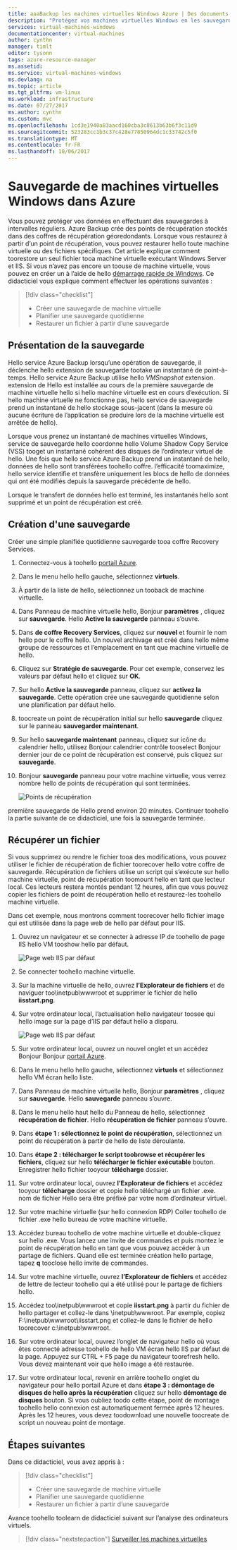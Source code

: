 ```yaml
---
title: aaaBackup les machines virtuelles Windows Azure | Des documents Microsoft
description: "Protégez vos machines virtuelles Windows en les sauvegardant à l’aide de Sauvegarde Azure."
services: virtual-machines-windows
documentationcenter: virtual-machines
author: cynthn
manager: timlt
editor: tysonn
tags: azure-resource-manager
ms.assetid: 
ms.service: virtual-machines-windows
ms.devlang: na
ms.topic: article
ms.tgt_pltfrm: vm-linux
ms.workload: infrastructure
ms.date: 07/27/2017
ms.author: cynthn
ms.custom: mvc
ms.openlocfilehash: 1cd3e1940a83aacd160cba3c8613b63b6f3c11d9
ms.sourcegitcommit: 523283cc1b3c37c428e77850964dc1c33742c5f0
ms.translationtype: MT
ms.contentlocale: fr-FR
ms.lasthandoff: 10/06/2017
---
```

# <a name="back-up-windows-virtual-machines-in-azure"></a>Sauvegarde de machines virtuelles Windows dans Azure

Vous pouvez protéger vos données en effectuant des sauvegardes à intervalles réguliers. Azure Backup crée des points de récupération stockés dans des coffres de récupération géoredondants. Lorsque vous restaurez à partir d’un point de récupération, vous pouvez restaurer hello toute machine virtuelle ou des fichiers spécifiques. Cet article explique comment toorestore un seul fichier tooa machine virtuelle exécutant Windows Server et IIS. Si vous n’avez pas encore un toouse de machine virtuelle, vous pouvez en créer un à l’aide de hello [démarrage rapide de Windows](quick-create-portal.md). Ce didacticiel vous explique comment effectuer les opérations suivantes :

> [!div class="checklist"]
> * Créer une sauvegarde de machine virtuelle
> * Planifier une sauvegarde quotidienne
> * Restaurer un fichier à partir d’une sauvegarde




## <a name="backup-overview"></a>Présentation de la sauvegarde

Hello service Azure Backup lorsqu’une opération de sauvegarde, il déclenche hello extension de sauvegarde tootake un instantané de point-à-temps. Hello service Azure Backup utilise hello _VMSnapshot_ extension. extension de Hello est installée au cours de la première sauvegarde de machine virtuelle hello si hello machine virtuelle est en cours d’exécution. Si hello machine virtuelle ne fonctionne pas, hello service de sauvegarde prend un instantané de hello stockage sous-jacent (dans la mesure où aucune écriture de l’application se produire lors de la machine virtuelle est arrêtée de hello).

Lorsque vous prenez un instantané de machines virtuelles Windows, service de sauvegarde hello coordonne hello Volume Shadow Copy Service (VSS) tooget un instantané cohérent des disques de l’ordinateur virtuel de hello. Une fois que hello service Azure Backup prend un instantané de hello, données de hello sont transférées toohello coffre. l’efficacité toomaximize, hello service identifie et transfère uniquement les blocs de hello de données qui ont été modifiés depuis la sauvegarde précédente de hello.

Lorsque le transfert de données hello est terminé, les instantanés hello sont supprimé et un point de récupération est créé.


## <a name="create-a-backup"></a>Création d'une sauvegarde
Créer une simple planifiée quotidienne sauvegarde tooa coffre Recovery Services. 

1. Connectez-vous à toohello [portail Azure](https://portal.azure.com/).
2. Dans le menu hello hello gauche, sélectionnez **virtuels**. 
3. À partir de la liste de hello, sélectionnez un tooback de machine virtuelle.
4. Dans Panneau de machine virtuelle hello, Bonjour **paramètres** , cliquez sur **sauvegarde**. Hello **Active la sauvegarde** panneau s’ouvre.
5. Dans **de coffre Recovery Services**, cliquez sur **nouvel** et fournir le nom hello pour le coffre hello. Un nouvel archivage est créé dans hello même groupe de ressources et l’emplacement en tant que machine virtuelle de hello.
6. Cliquez sur **Stratégie de sauvegarde**. Pour cet exemple, conservez les valeurs par défaut hello et cliquez sur **OK**.
7. Sur hello **Active la sauvegarde** panneau, cliquez sur **activez la sauvegarde**. Cette opération crée une sauvegarde quotidienne selon une planification par défaut hello.
10. toocreate un point de récupération initial sur hello **sauvegarde** cliquez sur le panneau **sauvegarder maintenant**.
11. Sur hello **sauvegarde maintenant** panneau, cliquez sur icône du calendrier hello, utilisez Bonjour calendrier contrôle tooselect Bonjour dernier jour de ce point de récupération est conservé, puis cliquez sur **sauvegarde**.
12. Bonjour **sauvegarde** panneau pour votre machine virtuelle, vous verrez nombre hello de points de récupération qui sont terminées.

    ![Points de récupération](./media/tutorial-backup-vms/backup-complete.png)
    
première sauvegarde de Hello prend environ 20 minutes. Continuer toohello la partie suivante de ce didacticiel, une fois la sauvegarde terminée.

## <a name="recover-a-file"></a>Récupérer un fichier

Si vous supprimez ou rendre le fichier tooa des modifications, vous pouvez utiliser le fichier de récupération de fichier toorecover hello votre coffre de sauvegarde. Récupération de fichiers utilise un script qui s’exécute sur hello machine virtuelle, point de récupération toomount hello en tant que lecteur local. Ces lecteurs restera montés pendant 12 heures, afin que vous pouvez copier les fichiers de point de récupération hello et restaurez-les toohello machine virtuelle.  

Dans cet exemple, nous montrons comment toorecover hello fichier image qui est utilisée dans la page web de hello par défaut pour IIS. 

1. Ouvrez un navigateur et se connecter à adresse IP de toohello de page IIS hello VM tooshow hello par défaut.

    ![Page web IIS par défaut](./media/tutorial-backup-vms/iis-working.png)

2. Se connecter toohello machine virtuelle.
3. Sur la machine virtuelle de hello, ouvrez **l’Explorateur de fichiers** et de naviguer too\inetpub\wwwroot et supprimer le fichier de hello **iisstart.png**.
4. Sur votre ordinateur local, l’actualisation hello navigateur toosee qui hello image sur la page d’IIS par défaut hello a disparu.

    ![Page web IIS par défaut](./media/tutorial-backup-vms/iis-broken.png)

5. Sur votre ordinateur local, ouvrez un nouvel onglet et un accédez Bonjour Bonjour [portail Azure](https://portal.azure.com).
6. Dans le menu hello hello gauche, sélectionnez **virtuels** et sélectionnez hello VM écran hello liste.
8. Dans Panneau de machine virtuelle hello, Bonjour **paramètres** , cliquez sur **sauvegarde**. Hello **sauvegarde** panneau s’ouvre. 
9. Dans le menu hello haut hello du Panneau de hello, sélectionnez **récupération de fichier**. Hello **récupération de fichier** panneau s’ouvre.
10. Dans **étape 1 : sélectionnez le point de récupération**, sélectionnez un point de récupération à partir de hello de liste déroulante.
11. Dans **étape 2 : télécharger le script toobrowse et récupérer les fichiers**, cliquez sur hello **télécharger le fichier exécutable** bouton. Enregistrer hello fichier tooyour **télécharge** dossier.
12. Sur votre ordinateur local, ouvrez **l’Explorateur de fichiers** et accédez tooyour **télécharge** dossier et copie hello téléchargé un fichier .exe. nom de fichier Hello sera être préfixé par votre nom d’ordinateur virtuel. 
13. Sur votre machine virtuelle (sur hello connexion RDP) Coller toohello de fichier .exe hello bureau de votre machine virtuelle. 
14. Accédez bureau toohello de votre machine virtuelle et double-cliquez sur hello .exe. Vous lancez une invite de commandes et puis montez le point de récupération hello en tant que vous pouvez accéder à un partage de fichiers. Quand elle est terminée création hello partage, tapez **q** tooclose hello invite de commandes.
15. Sur votre machine virtuelle, ouvrez **l’Explorateur de fichiers** et accédez de lettre de lecteur toohello qui a été utilisé pour le partage de fichiers hello.
16. Accédez too\inetpub\wwwroot et copie **iisstart.png** à partir du fichier de hello partager et collez-le dans \inetpub\wwwroot. Par exemple, copiez F:\inetpub\wwwroot\iisstart.png et collez-le dans le fichier de hello toorecover c:\inetpub\wwwroot.
17. Sur votre ordinateur local, ouvrez l’onglet de navigateur hello où vous êtes connecté adresse toohello de hello VM écran hello IIS par défaut de la page. Appuyez sur CTRL + F5 page du navigateur toorefresh hello. Vous devez maintenant voir que hello image a été restaurée.
18. Sur votre ordinateur local, revenir en arrière toohello onglet du navigateur pour hello portail Azure et dans **étape 3 : démontage de disques de hello après la récupération** cliquez sur hello **démontage de disques** bouton. Si vous oubliez toodo cette étape, point de montage toohello hello connexion est automatiquement fermée après 12 heures. Après les 12 heures, vous devez toodownload une nouvelle toocreate de script un nouveau point de montage.


## <a name="next-steps"></a>Étapes suivantes

Dans ce didacticiel, vous avez appris à :

> [!div class="checklist"]
> * Créer une sauvegarde de machine virtuelle
> * Planifier une sauvegarde quotidienne
> * Restaurer un fichier à partir d’une sauvegarde

Avance toohello toolearn de didacticiel suivant sur l’analyse des ordinateurs virtuels.

> [!div class="nextstepaction"]
> [Surveiller les machines virtuelles](tutorial-monitoring.md)









